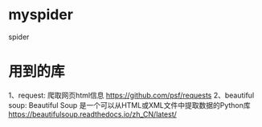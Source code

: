 # myspider
spider
# 用到的库
1、request: 爬取网页html信息       https://github.com/psf/requests
2、beautiful soup: Beautiful Soup 是一个可以从HTML或XML文件中提取数据的Python库     https://beautifulsoup.readthedocs.io/zh_CN/latest/
